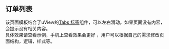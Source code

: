## 订单列表 

<demo-model url="/pages/template/order/index"></demo-model>


该页面模板结合了uView的[Tabs 标签](/components/tabs.html)组件，可以左右滑动。如果页面没有内容，会提示没有相关内容。  
具体效果请查看示例，手机上查看效果会更好 ，用户可以根据自己的需求修改页面结构，逻辑，样式等。